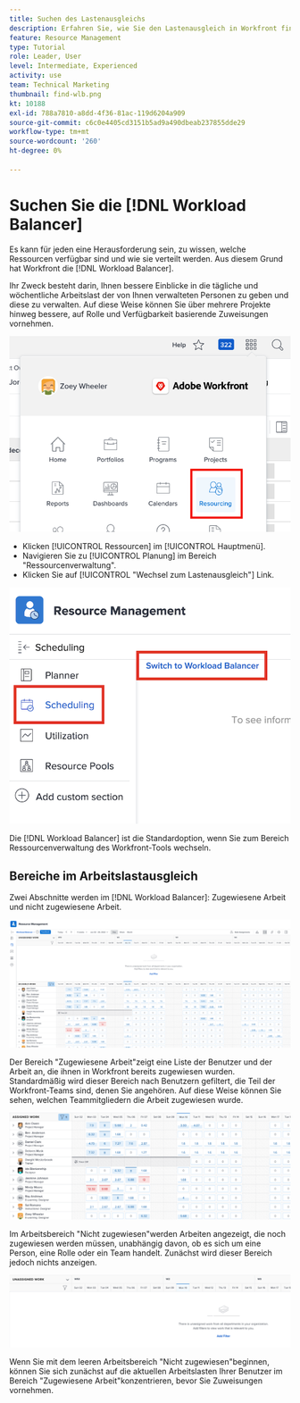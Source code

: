 ```yaml
---
title: Suchen des Lastenausgleichs
description: Erfahren Sie, wie Sie den Lastenausgleich in Workfront finden und einige der verfügbaren Bereiche kennenlernen.
feature: Resource Management
type: Tutorial
role: Leader, User
level: Intermediate, Experienced
activity: use
team: Technical Marketing
thumbnail: find-wlb.png
kt: 10188
exl-id: 788a7810-a8dd-4f36-81ac-119d6204a909
source-git-commit: c6c0e4405cd3151b5ad9a490dbeab237855dde29
workflow-type: tm+mt
source-wordcount: '260'
ht-degree: 0%

---
```


# Suchen Sie die [!DNL Workload Balancer]

Es kann für jeden eine Herausforderung sein, zu wissen, welche Ressourcen verfügbar sind und wie sie verteilt werden. Aus diesem Grund hat Workfront die [!DNL Workload Balancer].

Ihr Zweck besteht darin, Ihnen bessere Einblicke in die tägliche und wöchentliche Arbeitslast der von Ihnen verwalteten Personen zu geben und diese zu verwalten. Auf diese Weise können Sie über mehrere Projekte hinweg bessere, auf Rolle und Verfügbarkeit basierende Zuweisungen vornehmen.

![Menüoption &quot;Ressourcen&quot;](assets/Find_01.png)

* Klicken [!UICONTROL Ressourcen] im [!UICONTROL Hauptmenü].
* Navigieren Sie zu [!UICONTROL Planung] im Bereich &quot;Ressourcenverwaltung&quot;.
* Klicken Sie auf [!UICONTROL &quot;Wechsel zum Lastenausgleich&quot;] Link.

![Wechsel zum Lastenausgleich](assets/Find_02.png)

Die [!DNL Workload Balancer] ist die Standardoption, wenn Sie zum Bereich Ressourcenverwaltung des Workfront-Tools wechseln.

## Bereiche im Arbeitslastausgleich

Zwei Abschnitte werden im [!DNL Workload Balancer]: Zugewiesene Arbeit und nicht zugewiesene Arbeit.

![nicht zugewiesener Bereich](assets/Find_03.png)

Der Bereich &quot;Zugewiesene Arbeit&quot;zeigt eine Liste der Benutzer und der Arbeit an, die ihnen in Workfront bereits zugewiesen wurden. Standardmäßig wird dieser Bereich nach Benutzern gefiltert, die Teil der Workfront-Teams sind, denen Sie angehören. Auf diese Weise können Sie sehen, welchen Teammitgliedern die Arbeit zugewiesen wurde.

![zugewiesene Bereichsbenutzer](assets/Find_03b.png)

Im Arbeitsbereich &quot;Nicht zugewiesen&quot;werden Arbeiten angezeigt, die noch zugewiesen werden müssen, unabhängig davon, ob es sich um eine Person, eine Rolle oder ein Team handelt. Zunächst wird dieser Bereich jedoch nichts anzeigen.

![nicht zugewiesener Arbeitsbereich](assets/Find_03c.png)

Wenn Sie mit dem leeren Arbeitsbereich &quot;Nicht zugewiesen&quot;beginnen, können Sie sich zunächst auf die aktuellen Arbeitslasten Ihrer Benutzer im Bereich &quot;Zugewiesene Arbeit&quot;konzentrieren, bevor Sie Zuweisungen vornehmen.
